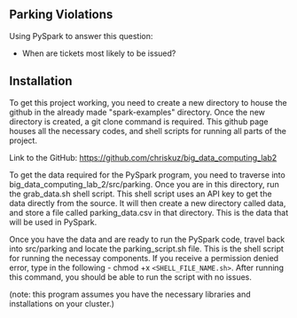## Parking Violations

Using PySpark to answer this question: 
- When are tickets most likely to be issued?

## Installation

To get this project working, you need to create a new directory to house the github in the already made "spark-examples" directory. Once the new directory is created, a git clone command is required. This github page houses all the necessary codes, and shell scripts for running all parts of the project.

Link to the GitHub: https://github.com/chriskuz/big_data_computing_lab2

To get the data required for the PySpark program, you need to traverse into big_data_computing_lab_2/src/parking. Once you are in this directory, run the grab_data.sh shell script. This shell script uses an API key to get the data directly from the source. It will then create a new directory called data, and store a file called parking_data.csv in that directory. This is the data that will be used in PySpark. 

Once you have the data and are ready to run the PySpark code, travel back into src/parking and locate the parking_script.sh file. This is the shell script for running the necessay components. If you receive a permission denied error, type in the following - chmod +x `<SHELL_FILE_NAME.sh>`. After running this command, you should be able to run the script with no issues.

(note: this program assumes you have the necessary libraries and installations on your cluster.)